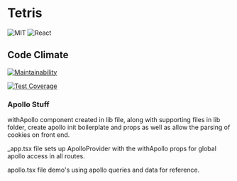 # Tetris

![MIT](https://img.shields.io/packagist/l/doctrine/orm.svg)
![React](https://img.shields.io/badge/react-v16.7.0--alpha.2-blue.svg)

## Code Climate

[![Maintainability](https://api.codeclimate.com/v1/badges/3080fb70f7a4b9a1a0ea/maintainability)](https://codeclimate.com/github/tetris-react/tetrix/maintainability)

[![Test Coverage](https://api.codeclimate.com/v1/badges/3080fb70f7a4b9a1a0ea/test_coverage)](https://codeclimate.com/github/tetris-react/tetrix/test_coverage)

### Apollo Stuff

withApollo component created in lib file, along with supporting files in lib folder, create apollo init boilerplate and props as well as allow the parsing of cookies on front end.

\_app.tsx file sets up ApolloProvider with the withApollo props for global apollo access in all routes.

apollo.tsx file demo's using apollo queries and data for reference.
